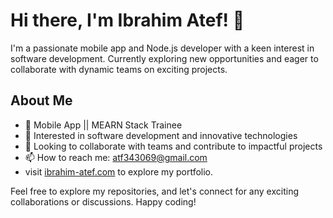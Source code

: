 # Hi there, I'm Ibrahim Atef! 👋

I'm a passionate mobile app and Node.js developer with a keen interest in software development. Currently exploring new opportunities and eager to collaborate with dynamic teams on exciting projects.

## About Me
- 💼 Mobile App || MEARN Stack Trainee
- 👀 Interested in software development and innovative technologies
- 💞️ Looking to collaborate with teams and contribute to impactful projects
- 📫 How to reach me: [atf343069@gmail.com](mailto:atf343069@gmail.com)
-  visit [ibrahim-atef.com](https://ibrahim-atef.github.io/Levi/) to explore my portfolio.

Feel free to explore my repositories, and let's connect for any exciting collaborations or discussions. Happy coding!
